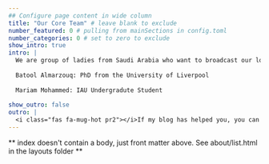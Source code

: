 ```yaml
---
## Configure page content in wide column
title: "Our Core Team" # leave blank to exclude
number_featured: 0 # pulling from mainSections in config.toml
number_categories: 0 # set to zero to exclude
show_intro: true
intro: |
  We are group of ladies from Saudi Arabia who want to broadcast our love to R. We wish to make R more approachable to anyone who wants to develop his/her data science skills.
  
  Batool Almarzouq: PhD from the University of Liverpool 
  
  Mariam Mohammed: IAU Undergradute Student
  
show_outro: false
outro: |
  <i class="fas fa-mug-hot pr2"></i>If my blog has helped you, you can [buy me a coffee](https://ko-fi.com/)!
---
```


** index doesn't contain a body, just front matter above.
See about/list.html in the layouts folder **
